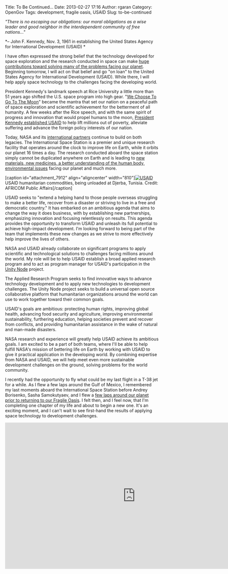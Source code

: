 Title: To Be Continued...
Date: 2013-02-27 17:16
Author: rgaran
Category: OpenGov
Tags: development, fragile oasis, USAID
Slug: to-be-continued

*"There is no escaping our obligations: our moral obligations as a wise
leader and good neighbor in the interdependent community of free
nations..."*

*– John F. Kennedy, Nov. 3, 1961 in establishing the United States
Agency for International Development (USAID) *

I have often expressed the strong belief that the technology developed
for space exploration and the research conducted in space can make [huge
contributions toward solving many of the problems facing our planet][]. 
Beginning tomorrow, I will act on that belief and go "on loan" to the
United States Agency for International Development (USAID). While there,
I will help apply space technology to the challenges facing the
developing world.

President Kennedy's landmark speech at Rice University a little more
than 51 years ago shifted the U.S. space program into high gear. "[We
Choose To Go To The Moon][]" became the mantra that set our nation on a
peaceful path of space exploration and scientific achievement for the
betterment of all humanity. A few weeks after the Rice speech, and with
the same spirit of progress and innovation that would propel humans to
the moon, [President Kennedy established USAID][] to help lift millions
out of poverty, alleviate suffering and advance the foreign policy
interests of our nation.

Today, NASA and its [international partners][] continue to build on both
legacies. The International Space Station is a premier and unique
research facility that operates around the clock to improve life on
Earth, while it orbits our planet 16 times a day. The research conducted
aboard the space station simply cannot be duplicated anywhere on Earth
and is leading to [new materials, new medicines, a better understanding
of the human body, environmental issues][] facing our planet and much
more.

[caption id="attachment\_7912" align="aligncenter"
width="810"][![USAID][]][USAID] USAID humanitarian commodities, being
unloaded at Djerba, Tunisia. Credit: AFRICOM Public Affairs[/caption]

USAID seeks to "extend a helping hand to those people overseas
struggling to make a better life, recover from a disaster or striving to
live in a free and democratic country." It has embarked on an ambitious
agenda that aims to change the way it does business, with by
establishing new partnerships, emphasizing innovation and focusing
relentlessly on results. This agenda provides the opportunity to
transform USAID and unleash its full potential to achieve high-impact
development. I'm looking forward to being part of the team that
implements these new changes as we strive to more effectively help
improve the lives of others.

NASA and USAID already collaborate on significant programs to apply
scientific and technological solutions to challenges facing millions
around the world. My role will be to help USAID establish a broad
applied research program and to act as program manager for USAID's
participation in the [Unity Node][] project.

The Applied Research Program seeks to find innovative ways to advance
technology development and to apply new technologies to development
challenges. The Unity Node project seeks to build a universal open
source collaborative platform that humanitarian organizations around the
world can use to work together toward their common goals.

USAID's goals are ambitious: protecting human rights, improving global
health, advancing food security and agriculture, improving environmental
sustainability, furthering education, helping societies prevent and
recover from conflicts, and providing humanitarian assistance in the
wake of natural and man-made disasters.

NASA research and experience will greatly help USAID achieve its
ambitious goals. I am excited to be a part of both teams, where I'll be
able to help fulfill NASA's mission of bettering life on Earth by
working with USAID to give it practical application in the developing
world. By combining expertise from NASA and USAID, we will help meet
even more sustainable development challenges on the ground, solving
problems for the world community.

I recently had the opportunity to fly what could be my last flight in a
T-38 jet for a while. As I flew a few laps around the Gulf of Mexico, I
remembered my last moments aboard the International Space Station before
Andrey Borisenko, Sasha Samokutyaev, and I flew a [few laps around our
planet prior to returning to our Fragile Oasis][]. I felt then, and I
feel now, that I'm completing one chapter of my life and about to begin
a new one. It's an exciting moment, and I can't wait to see first-hand
the results of applying space technology to development challenges.

<iframe src="http://www.youtube.com/embed/lctWvzep9DM" height="480" width="853" allowfullscreen frameborder="0"></iframe>

  [huge contributions toward solving many of the problems facing our
  planet]: http://www.fragileoasis.org/blog/2012/9/jfk-rice-speech/
  [We Choose To Go To The Moon]: http://er.jsc.nasa.gov/seh/ricetalk.htm
  [President Kennedy established USAID]: http://www.usaid.gov/who-we-are/usaid-history
  [international partners]: http://www.nasa.gov/mission_pages/station/cooperation/index.html
  [new materials, new medicines, a better understanding of the human
  body, environmental issues]: http://www.nasa.gov/mission_pages/station/research/benefits/index.html
  [USAID]: http://open.nasa.gov/wp-content/uploads/2013/02/USAID.png
  [Unity Node]: http://www.unitynode.org
  [few laps around our planet prior to returning to our Fragile Oasis]: http://www.fragileoasis.org/blog/2011/11/coming-back-down-to-our-fragile-oasis-2/
